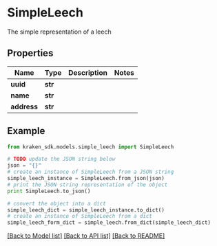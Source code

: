 # SimpleLeech

The simple representation of a leech

## Properties
Name | Type | Description | Notes
------------ | ------------- | ------------- | -------------
**uuid** | **str** |  | 
**name** | **str** |  | 
**address** | **str** |  | 

## Example

```python
from kraken_sdk.models.simple_leech import SimpleLeech

# TODO update the JSON string below
json = "{}"
# create an instance of SimpleLeech from a JSON string
simple_leech_instance = SimpleLeech.from_json(json)
# print the JSON string representation of the object
print SimpleLeech.to_json()

# convert the object into a dict
simple_leech_dict = simple_leech_instance.to_dict()
# create an instance of SimpleLeech from a dict
simple_leech_form_dict = simple_leech.from_dict(simple_leech_dict)
```
[[Back to Model list]](../README.md#documentation-for-models) [[Back to API list]](../README.md#documentation-for-api-endpoints) [[Back to README]](../README.md)


